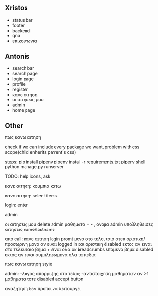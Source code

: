 ## Xristos

-   status bar
-   footer
-   backend
-   qna
-   επικοινωνια

## Antonis

-   search bar
-   search page
-   login page
-   profile
-   register
-   κανε αιτηση
-   οι αιτησεις μου
-   admin
-   home page

## Other

πως κανω αιτηση

check if we can include every package we want, problem with css scope(child enherits parrent's css)

steps:
pip install pipenv
pipenv install -r requirements.txt
pipenv shell
python manage.py runserver

TODO:
help icons, ask

κανε αιτηση: κουμπια κατω

κανε αιτηση: select items

login: enter

admin

οι αιτησεις μου delete
admin μαθηματα + - , ονομα
admin υποβληθεισες αιτησεις name/lastname

απο call:
κανε αιτηση login promt μονο στο τελευταιο στεπ
οριστικη/προσωρινη μονο αν ειναι logged in και οριστικη disabled εκτος αν ειναι στο τελευταιο βημα + ειναι ολα οκ
breadcrumbs επομενο βημα disabled εκτος αν ειναι συμπληρωμενα ολα τα πεδια

πως κανω αιτηση style

admin:
-λογος απορριψης στο τελος
-αντιστοιχηση μαθηματων αν >1 μαθηματα τοτε disabled accept button

αναζητηση δεν πρεπει να λειτουργει
